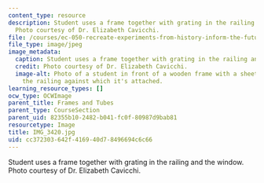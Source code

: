 ```yaml
---
content_type: resource
description: Student uses a frame together with grating in the railing and the window.
  Photo courtesy of Dr. Elizabeth Cavicchi.
file: /courses/ec-050-recreate-experiments-from-history-inform-the-future-from-the-past-galileo-january-iap-2010/cc372303642f416940d78496694c6c66_IMG_3420.jpg
file_type: image/jpeg
image_metadata:
  caption: Student uses a frame together with grating in the railing and the window.
  credit: Photo courtesy of Dr. Elizabeth Cavicchi.
  image-alt: Photo of a student in front of a wooden frame with a sheet of paper silhouetting
    the railing against which it's attached.
learning_resource_types: []
ocw_type: OCWImage
parent_title: Frames and Tubes
parent_type: CourseSection
parent_uid: 82355b10-2482-b041-fc0f-80987d9bab81
resourcetype: Image
title: IMG_3420.jpg
uid: cc372303-642f-4169-40d7-8496694c6c66
---
```

Student uses a frame together with grating in the railing and the window. Photo courtesy of Dr. Elizabeth Cavicchi.